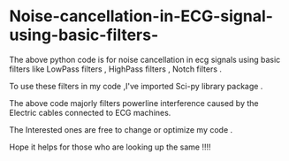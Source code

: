 # Noise-cancellation-in-ECG-signal-using-basic-filters- 

The above python code is for noise cancellation in ecg signals using basic filters like LowPass filters , HighPass filters , Notch filters .

To use these filters in my code ,I've imported Sci-py library package .

The above code majorly filters powerline interference caused by the Electric cables connected to ECG machines. 

The Interested ones are free to change or optimize my code . 

Hope it helps for those who are looking up the same !!!!
